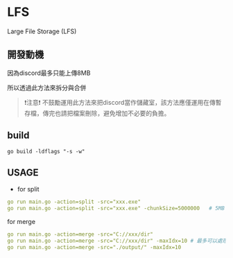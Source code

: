 # LFS

Large File Storage (LFS)

## 開發動機

因為discord最多只能上傳8MB

所以透過此方法來拆分與合併

> ❗注意❗ 不鼓勵運用此方法來把discord當作儲藏室，該方法應僅運用在傳暫存檔，傳完也請把檔案刪除，避免增加不必要的負擔。

## build

```
go build -ldflags "-s -w"
```

## USAGE

- for split

```yaml
go run main.go -action=split -src="xxx.exe"
go run main.go -action=split -src="xxx.exe" -chunkSize=5000000   # 5MB
```

for merge

```yaml
go run main.go -action=merge -src="C://xxx/dir"
go run main.go -action=merge -src="C://xxx/dir" -maxIdx=10 # 最多可以處理到文件編號 10.lfs
go run main.go -action=merge -src="./output/" -maxIdx=10
```

